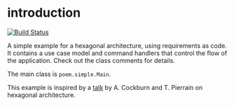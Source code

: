 # introduction
[![Build Status](https://travis-ci.org/bertilmuth/poem-hexagon.svg?branch=master)](https://travis-ci.org/bertilmuth/poem-hexagon)

A simple example for a hexagonal architecture, using requirements as code.
It contains a use case model and command handlers that control the flow of the application.
Check out the class comments for details.

The main class is `poem.simple.Main`.

 This example is inspired by a [talk](https://www.youtube.com/watch?v=th4AgBcrEHA) by A. Cockburn and T. Pierrain on hexagonal architecture.
